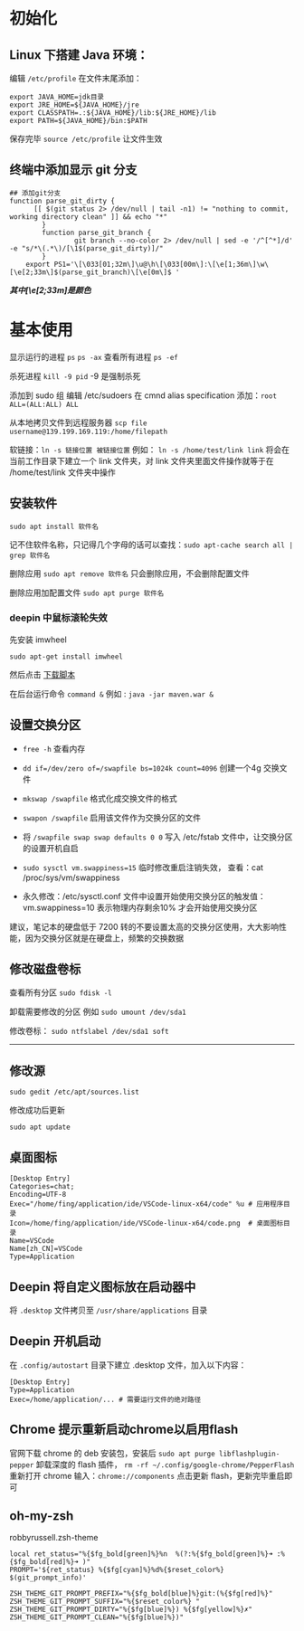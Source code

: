 # 初始化


## Linux 下搭建 Java 环境：

编辑 `/etc/profile` 在文件末尾添加：

```
export JAVA_HOME=jdk目录
export JRE_HOME=${JAVA_HOME}/jre  
export CLASSPATH=.:${JAVA_HOME}/lib:${JRE_HOME}/lib  
export PATH=${JAVA_HOME}/bin:$PATH 
```
保存完毕 `source /etc/profile` 让文件生效

## 终端中添加显示 git 分支
```
## 添加git分支
function parse_git_dirty {
	  [[ $(git status 2> /dev/null | tail -n1) != "nothing to commit, working directory clean" ]] && echo "*"
	    }
	    function parse_git_branch {
		        git branch --no-color 2> /dev/null | sed -e '/^[^*]/d' -e "s/*\(.*\)/[\1$(parse_git_dirty)]/"
		}
	export PS1='\[\033[01;32m\]\u@\h\[\033[00m\]:\[\e[1;36m\]\w\[\e[2;33m\]$(parse_git_branch)\[\e[0m\]$ '
```
***其中\[\e[2;33m\]是颜色***

# 基本使用

显示运行的进程 `ps` `ps -ax`  查看所有进程 `ps -ef`

杀死进程 `kill -9 pid` -9 是强制杀死

添加到 sudo 组 编辑 /etc/sudoers 在 cmnd alias specification 添加：`root    ALL=(ALL:ALL) ALL`

从本地拷贝文件到远程服务器 `scp file username@139.199.169.119:/home/filepath`

软链接：`ln -s 链接位置 被链接位置` 例如： `ln -s /home/test/link link` 将会在当前工作目录下建立一个 link 文件夹，对 link 文件夹里面文件操作就等于在 /home/test/link 文件夹中操作

## 安装软件

`sudo apt install 软件名`

记不住软件名称，只记得几个字母的话可以查找：`sudo apt-cache search all | grep 软件名`

删除应用 `sudo apt remove 软件名` 只会删除应用，不会删除配置文件

删除应用加配置文件 `sudo apt purge 软件名`

### deepin 中鼠标滚轮失效

先安装 imwheel

`sudo apt-get install imwheel`

然后点击 [下载脚本](http://ox6dv1vhi.bkt.clouddn.com/imwheel-script.sh)

在后台运行命令 `command &` 例如 : `java -jar maven.war &`

## 设置交换分区

* `free -h` 查看内存

* `dd if=/dev/zero of=/swapfile bs=1024k count=4096` 创建一个4g 交换文件
* `mkswap /swapfile` 格式化成交换文件的格式
* `swapon /swapfile` 启用该文件作为交换分区的文件
* 将 `/swapfile swap swap defaults 0 0` 写入 /etc/fstab 文件中，让交换分区的设置开机自启
* `sudo sysctl vm.swappiness=15` 临时修改重启注销失效， 查看：cat /proc/sys/vm/swappiness
* 永久修改：/etc/sysctl.conf 文件中设置开始使用交换分区的触发值： vm.swappiness=10 表示物理内存剩余10% 才会开始使用交换分区

建议，笔记本的硬盘低于 7200 转的不要设置太高的交换分区使用，大大影响性能，因为交换分区就是在硬盘上，频繁的交换数据

## 修改磁盘卷标

查看所有分区 `sudo fdisk -l`

卸载需要修改的分区 例如 `sudo umount /dev/sda1`

修改卷标： `sudo ntfslabel /dev/sda1 soft`

***

## 修改源

`sudo gedit /etc/apt/sources.list`

修改成功后更新

`sudo apt update`

## 桌面图标
```
[Desktop Entry]
Categories=chat;
Encoding=UTF-8
Exec="/home/fing/application/ide/VSCode-linux-x64/code" %u # 应用程序目录
Icon=/home/fing/application/ide/VSCode-linux-x64/code.png  # 桌面图标目录
Name=VSCode
Name[zh_CN]=VSCode
Type=Application
```

## Deepin 将自定义图标放在启动器中

将 `.desktop` 文件拷贝至 `/usr/share/applications` 目录

## Deepin 开机启动

在 `.config/autostart` 目录下建立 .desktop 文件，加入以下内容：
```
[Desktop Entry]
Type=Application
Exec=/home/application/... # 需要运行文件的绝对路径
```

## Chrome 提示重新启动chrome以启用flash

官网下载 chrome 的 deb 安装包，安装后 `sudo apt purge libflashplugin-pepper` 卸载深度的 flash 插件， `rm -rf ~/.config/google-chrome/PepperFlash` 重新打开 chrome 输入：`chrome://components` 点击更新 flash，更新完毕重启即可

## oh-my-zsh

robbyrussell.zsh-theme
```
local ret_status="%{$fg_bold[green]%}%n  %(?:%{$fg_bold[green]%}➜ :%{$fg_bold[red]%}➜ )"
PROMPT='${ret_status} %{$fg[cyan]%}%d%{$reset_color%} $(git_prompt_info)'

ZSH_THEME_GIT_PROMPT_PREFIX="%{$fg_bold[blue]%}git:(%{$fg[red]%}"
ZSH_THEME_GIT_PROMPT_SUFFIX="%{$reset_color%} "
ZSH_THEME_GIT_PROMPT_DIRTY="%{$fg[blue]%}) %{$fg[yellow]%}✗"
ZSH_THEME_GIT_PROMPT_CLEAN="%{$fg[blue]%})"
```
